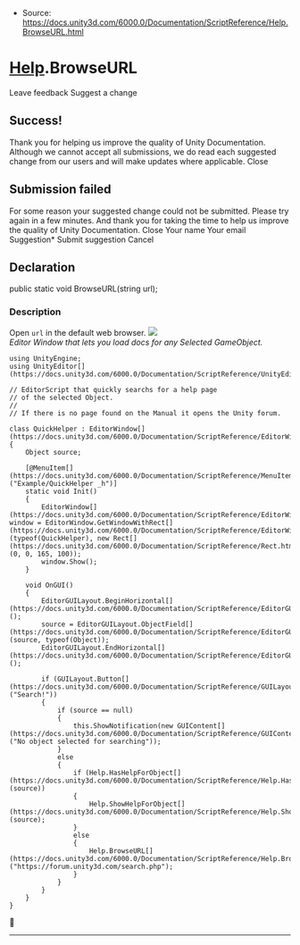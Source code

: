 * Source: https://docs.unity3d.com/6000.0/Documentation/ScriptReference/Help.BrowseURL.html

#  [Help](https://docs.unity3d.com/6000.0/Documentation/ScriptReference/Help.html).BrowseURL
Leave feedback
Suggest a change
## Success!
Thank you for helping us improve the quality of Unity Documentation. Although we cannot accept all submissions, we do read each suggested change from our users and will make updates where applicable.
Close
## Submission failed
For some reason your suggested change could not be submitted. Please <a>try again</a> in a few minutes. And thank you for taking the time to help us improve the quality of Unity Documentation.
Close
Your name Your email Suggestion* Submit suggestion
Cancel
## Declaration
public static void BrowseURL(string url); 
### Description
Open `url` in the default web browser.
![](https://docs.unity3d.com/6000.0/Documentation/StaticFiles/ScriptRefImages/QuickHelper.png)   
_Editor Window that lets you load docs for any Selected GameObject._
```
using UnityEngine;
using UnityEditor[](https://docs.unity3d.com/6000.0/Documentation/ScriptReference/UnityEditor.html);  
  
// EditorScript that quickly searchs for a help page
// of the selected Object.
//
// If there is no page found on the Manual it opens the Unity forum.  
  
class QuickHelper : EditorWindow[](https://docs.unity3d.com/6000.0/Documentation/ScriptReference/EditorWindow.html)
{
    Object source;  
  
    [@MenuItem[](https://docs.unity3d.com/6000.0/Documentation/ScriptReference/MenuItem.html)("Example/QuickHelper _h")]
    static void Init()
    {
        EditorWindow[](https://docs.unity3d.com/6000.0/Documentation/ScriptReference/EditorWindow.html) window = EditorWindow.GetWindowWithRect[](https://docs.unity3d.com/6000.0/Documentation/ScriptReference/EditorWindow.GetWindowWithRect.html)(typeof(QuickHelper), new Rect[](https://docs.unity3d.com/6000.0/Documentation/ScriptReference/Rect.html)(0, 0, 165, 100));
        window.Show();
    }  
  
    void OnGUI()
    {
        EditorGUILayout.BeginHorizontal[](https://docs.unity3d.com/6000.0/Documentation/ScriptReference/EditorGUILayout.BeginHorizontal.html)();
        source = EditorGUILayout.ObjectField[](https://docs.unity3d.com/6000.0/Documentation/ScriptReference/EditorGUILayout.ObjectField.html)(source, typeof(Object));
        EditorGUILayout.EndHorizontal[](https://docs.unity3d.com/6000.0/Documentation/ScriptReference/EditorGUILayout.EndHorizontal.html)();  
  
        if (GUILayout.Button[](https://docs.unity3d.com/6000.0/Documentation/ScriptReference/GUILayout.Button.html)("Search!"))
        {
            if (source == null)
            {
                this.ShowNotification(new GUIContent[](https://docs.unity3d.com/6000.0/Documentation/ScriptReference/GUIContent.html)("No object selected for searching"));
            }
            else
            {
                if (Help.HasHelpForObject[](https://docs.unity3d.com/6000.0/Documentation/ScriptReference/Help.HasHelpForObject.html)(source))
                {
                    Help.ShowHelpForObject[](https://docs.unity3d.com/6000.0/Documentation/ScriptReference/Help.ShowHelpForObject.html)(source);
                }
                else
                {
                    Help.BrowseURL[](https://docs.unity3d.com/6000.0/Documentation/ScriptReference/Help.BrowseURL.html)("https://forum.unity3d.com/search.php");
                }
            }
        }
    }
}

```

* * *
